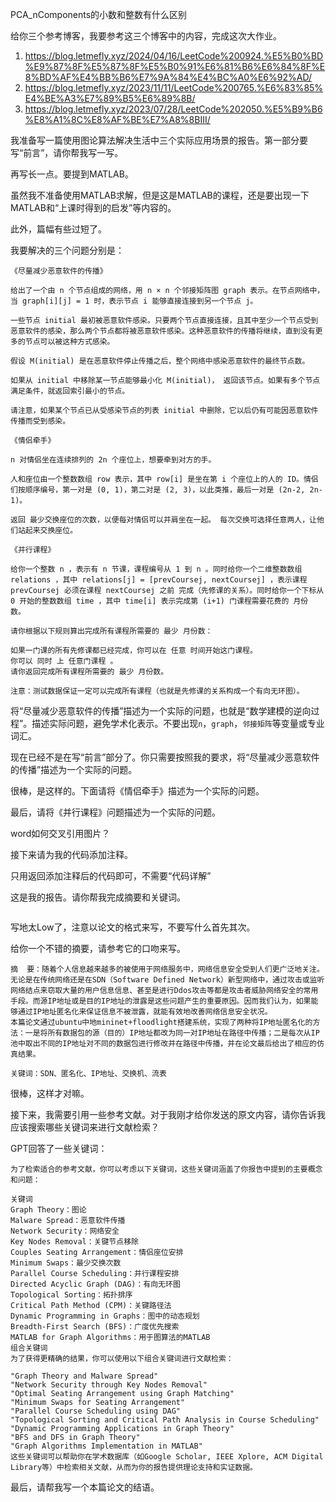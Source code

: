 PCA_nComponents的小数和整数有什么区别




给你三个参考博客，我要参考这三个博客中的内容，完成这次大作业。

1. https://blog.letmefly.xyz/2024/04/16/LeetCode%200924.%E5%B0%BD%E9%87%8F%E5%87%8F%E5%B0%91%E6%81%B6%E6%84%8F%E8%BD%AF%E4%BB%B6%E7%9A%84%E4%BC%A0%E6%92%AD/
2. https://blog.letmefly.xyz/2023/11/11/LeetCode%200765.%E6%83%85%E4%BE%A3%E7%89%B5%E6%89%8B/
3. https://blog.letmefly.xyz/2023/07/28/LeetCode%202050.%E5%B9%B6%E8%A1%8C%E8%AF%BE%E7%A8%8BIII/







我准备写一篇使用图论算法解决生活中三个实际应用场景的报告。第一部分要写“前言”，请你帮我写一写。





再写长一点。要提到MATLAB。

虽然我不准备使用MATLAB求解，但是这是MATLAB的课程，还是要出现一下MATLAB和“上课时得到的启发”等内容的。

此外，篇幅有些过短了。






我要解决的三个问题分别是：

```
《尽量减少恶意软件的传播》

给出了一个由 n 个节点组成的网络，用 n × n 个邻接矩阵图 graph 表示。在节点网络中，当 graph[i][j] = 1 时，表示节点 i 能够直接连接到另一个节点 j。 

一些节点 initial 最初被恶意软件感染。只要两个节点直接连接，且其中至少一个节点受到恶意软件的感染，那么两个节点都将被恶意软件感染。这种恶意软件的传播将继续，直到没有更多的节点可以被这种方式感染。

假设 M(initial) 是在恶意软件停止传播之后，整个网络中感染恶意软件的最终节点数。

如果从 initial 中移除某一节点能够最小化 M(initial)， 返回该节点。如果有多个节点满足条件，就返回索引最小的节点。

请注意，如果某个节点已从受感染节点的列表 initial 中删除，它以后仍有可能因恶意软件传播而受到感染。
```

```
《情侣牵手》

n 对情侣坐在连续排列的 2n 个座位上，想要牵到对方的手。

人和座位由一个整数数组 row 表示，其中 row[i] 是坐在第 i 个座位上的人的 ID。情侣们按顺序编号，第一对是 (0, 1)，第二对是 (2, 3)，以此类推，最后一对是 (2n-2, 2n-1)。

返回 最少交换座位的次数，以便每对情侣可以并肩坐在一起。 每次交换可选择任意两人，让他们站起来交换座位。
```

```
《并行课程》

给你一个整数 n ，表示有 n 节课，课程编号从 1 到 n 。同时给你一个二维整数数组 relations ，其中 relations[j] = [prevCoursej, nextCoursej] ，表示课程 prevCoursej 必须在课程 nextCoursej 之前 完成（先修课的关系）。同时给你一个下标从 0 开始的整数数组 time ，其中 time[i] 表示完成第 (i+1) 门课程需要花费的 月份 数。

请你根据以下规则算出完成所有课程所需要的 最少 月份数：

如果一门课的所有先修课都已经完成，你可以在 任意 时间开始这门课程。
你可以 同时 上 任意门课程 。
请你返回完成所有课程所需要的 最少 月份数。

注意：测试数据保证一定可以完成所有课程（也就是先修课的关系构成一个有向无环图）。
```




将“尽量减少恶意软件的传播”描述为一个实际的问题，也就是“数学建模的逆向过程”。描述实际问题，避免学术化表示。不要出现`n`，`graph`，`邻接矩阵`等变量或专业词汇。





现在已经不是在写“前言”部分了。你只需要按照我的要求，将“尽量减少恶意软件的传播”描述为一个实际的问题。





很棒，是这样的。下面请将《情侣牵手》描述为一个实际的问题。




最后，请将《并行课程》问题描述为一个实际的问题。





word如何交叉引用图片？





接下来请为我的代码添加注释。





只用返回添加注释后的代码即可，不需要“代码详解”






这是我的报告。请你帮我完成摘要和关键词。

```

```






写地太Low了，注意以论文的格式来写，不要写什么首先其次。

给你一个不错的摘要，请参考它的口吻来写。

```
摘  要：随着个人信息越来越多的被使用于网络服务中，网络信息安全受到人们更广泛地关注。无论是在传统网络还是在SDN（Software Defined Network）新型网络中，通过攻击或监听网络结点来窃取大量的用户信息信息、甚至是进行Ddos攻击等都是攻击者威胁网络安全的常用手段。而源IP地址或是目的IP地址的泄露是这些问题产生的重要原因。因而我们认为，如果能够通过IP地址匿名化来保证信息不被泄露，就能有效地改善网络信息安全状况。
本篇论文通过ubuntu中地mininet+floodlight搭建系统，实现了两种将IP地址匿名化的方法：一是将所有数据包的源（目的）IP地址都改为同一对IP地址在路径中传播；二是每次从IP池中取出不同的IP地址对不同的数据包进行修改并在路径中传播，并在论文最后给出了相应的仿真结果。

关键词：SDN、匿名化、IP地址、交换机、流表

```





很棒，这样才对嘛。

接下来，我需要引用一些参考文献。对于我刚才给你发送的原文内容，请你告诉我应该搜索哪些关键词来进行文献检索？




GPT回答了一些关键词：

```
为了检索适合的参考文献，你可以考虑以下关键词，这些关键词涵盖了你报告中提到的主要概念和问题：

关键词
Graph Theory：图论
Malware Spread：恶意软件传播
Network Security：网络安全
Key Nodes Removal：关键节点移除
Couples Seating Arrangement：情侣座位安排
Minimum Swaps：最少交换次数
Parallel Course Scheduling：并行课程安排
Directed Acyclic Graph (DAG)：有向无环图
Topological Sorting：拓扑排序
Critical Path Method (CPM)：关键路径法
Dynamic Programming in Graphs：图中的动态规划
Breadth-First Search (BFS)：广度优先搜索
MATLAB for Graph Algorithms：用于图算法的MATLAB
组合关键词
为了获得更精确的结果，你可以使用以下组合关键词进行文献检索：

"Graph Theory and Malware Spread"
"Network Security through Key Nodes Removal"
"Optimal Seating Arrangement using Graph Matching"
"Minimum Swaps for Seating Arrangement"
"Parallel Course Scheduling using DAG"
"Topological Sorting and Critical Path Analysis in Course Scheduling"
"Dynamic Programming Applications in Graph Theory"
"BFS and DFS in Graph Theory"
"Graph Algorithms Implementation in MATLAB"
这些关键词可以帮助你在学术数据库（如Google Scholar, IEEE Xplore, ACM Digital Library等）中检索相关文献，从而为你的报告提供理论支持和实证数据。
```





最后，请帮我写一个本篇论文的结语。